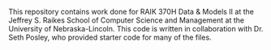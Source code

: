 This repository contains work done for RAIK 370H Data & Models II at the Jeffrey S. Raikes School of Computer Science and Management at the University of Nebraska-Lincoln.
This code is written in collaboration with Dr. Seth Posley, who provided starter code for many of the files.
